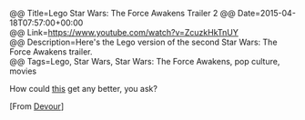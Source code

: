 @@ Title=Lego Star Wars: The Force Awakens Trailer 2 
@@ Date=2015-04-18T07:57:00+00:00  
@@ Link=https://www.youtube.com/watch?v=ZcuzkHkTnUY  
@@ Description=Here's the Lego version of the second Star Wars: The Force Awakens trailer.  
@@ Tags=Lego, Star Wars, Star Wars: The Force Awakens, pop culture, movies  

How could [this][theoveranalyzed] get any better, you ask?

[From [Devour][devour]]

[devour]: http://devour.com/video/lego-star-wars-the-force-awakens-trailer-2/
[theoveranalyzed]: /2015/4/16/chewie-were-home